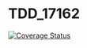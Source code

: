 # TDD_17162

[![Coverage Status](https://coveralls.io/repos/github/Nevermind-s/TDD_17162/badge.svg?branch=master)](https://coveralls.io/github/Nevermind-s/TDD_17162?branch=master)
